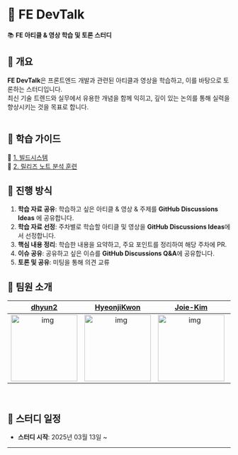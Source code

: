 # 🚀 FE DevTalk

📚 **FE 아티클 & 영상 학습 및 토론 스터디**

## 📝 개요

**FE DevTalk**은 프론트엔드 개발과 관련된 아티클과 영상을 학습하고, 이를 바탕으로 토론하는 스터디입니다.  
최신 기술 트렌드와 실무에서 유용한 개념을 함께 익히고, 깊이 있는 논의를 통해 실력을 향상시키는 것을 목표로 합니다.  
<br/>

## 📖 학습 가이드

🔗 [1. 빌드시스템](https://github.com/dev-bookclub/fe_devtalk/blob/main/_guide/%EB%B9%8C%EB%93%9C%EC%8B%9C%EC%8A%A4%ED%85%9C.md)<br/>
🔗 [2. 릴리즈 노트 분석 훈련](https://github.com/dev-bookclub/fe_devtalk/blob/main/_guide/%EB%A6%B4%EB%A6%AC%EC%A6%88%20%EB%85%B8%ED%8A%B8%20%EB%B6%84%EC%84%9D%20%ED%9B%88%EB%A0%A8.md)
<br/>

## 🔄 진행 방식

1. **학습 자료 공유**: 학습하고 싶은 아티클 & 영상 & 주제를 **GitHub Discussions Ideas** 에 공유합니다.
2. **학습 자료 선정**: 주차별로 학습할 아티클 및 영상을 **GitHub Discussions Ideas**에서 선정합니다.
3. **핵심 내용 정리**: 학습한 내용을 요약하고, 주요 포인트를 정리하여 해당 주차에 PR.
4. **이슈 공유**: 공유하고 싶은 이슈를 **GitHub Discussions Q&A**에 공유합니다.
5. **토론 및 공유**: 미팅을 통해 의견 교류
   <br/>

## 👥 팀원 소개

|                                       [dhyun2](https://github.com/dhyun2)                                       |                                       [HyeonjiKwon](https://github.com/HyeonjiKwon)                                       |                                       [Joie-Kim](https://github.com/Joie-Kim)                                       | [19911121](https://github.com/19911121)                                                                             |
| :-------------------------------------------------------------------------------------------------------------: | :-----------------------------------------------------------------------------------------------------------------------: | :-----------------------------------------------------------------------------------------------------------------: | ------------------------------------------------------------------------------------------------------------------- |
| [<img src="https://github.com/dhyun2.png" alt="img" height="150px" width="150px" />](https://github.com/dhyun2) | [<img src="https://github.com/HyeonjiKwon.png" alt="img" height="150px" width="150px" />](https://github.com/HyeonjiKwon) | [<img src="https://github.com/Joie-Kim.png" alt="img" height="150px" width="150px" />](https://github.com/Joie-Kim) | [<img src="https://github.com/19911121.png" alt="img" height="150px" width="150px" />](https://github.com/19911121) |

<br/>

## 📅 스터디 일정

- **스터디 시작**: 2025년 03월 13일 ~

---
